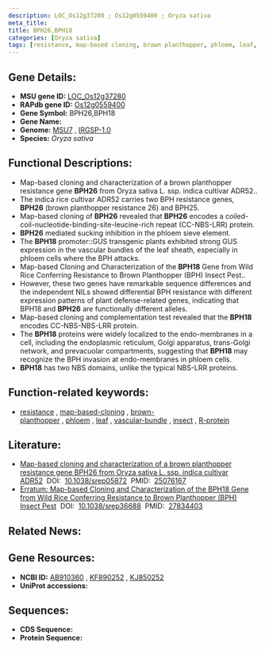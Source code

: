 ```yaml
---
description: LOC_Os12g37280 ; Os12g0559400 ; Oryza sativa
meta_title:
title: BPH26,BPH18
categories: [Oryza sativa]
tags: [resistance, map-based cloning, brown planthopper, phloem, leaf, vascular bundle, insect, R protein]
---
```


## Gene Details:
- **MSU gene ID:** [LOC_Os12g37280](http://rice.uga.edu/cgi-bin/ORF_infopage.cgi?orf=LOC_Os12g37280)  
- **RAPdb gene ID:** [Os12g0559400](https://rapdb.dna.affrc.go.jp/locus/?name=Os12g0559400)  
- **Gene Symbol:** BPH26,BPH18
- **Gene Name:**
- **Genome:**  [MSU7](http://rice.uga.edu/)&nbsp;,&nbsp;[IRGSP-1.0](https://rapdb.dna.affrc.go.jp/download/irgsp1.html)
- **Species:** *Oryza sativa*

## Functional Descriptions:
   - Map-based cloning and characterization of a brown planthopper resistance gene **BPH26** from Oryza sativa L. ssp. indica cultivar ADR52..
   - The indica rice cultivar ADR52 carries two BPH resistance genes, **BPH26** (brown planthopper resistance 26) and BPH25.
   - Map-based cloning of **BPH26** revealed that **BPH26** encodes a coiled-coil-nucleotide-binding-site-leucine-rich repeat (CC-NBS-LRR) protein.
   - **BPH26** mediated sucking inhibition in the phloem sieve element.
   - The **BPH18** promoter::GUS transgenic plants exhibited strong GUS expression in the vascular bundles of the leaf sheath, especially in phloem cells where the BPH attacks.
   - Map-based Cloning and Characterization of the **BPH18** Gene from Wild Rice Conferring Resistance to Brown Planthopper (BPH) Insect Pest..
   - However, these two genes have remarkable sequence differences and the independent NILs showed differential BPH resistance with different expression patterns of plant defense-related genes, indicating that BPH18 and **BPH26** are functionally different alleles.
   - Map-based cloning and complementation test revealed that the **BPH18** encodes CC-NBS-NBS-LRR protein.
   - The **BPH18** proteins were widely localized to the endo-membranes in a cell, including the endoplasmic reticulum, Golgi apparatus, trans-Golgi network, and prevacuolar compartments, suggesting that **BPH18** may recognize the BPH invasion at endo-membranes in phloem cells.
   - **BPH18** has two NBS domains, unlike the typical NBS-LRR proteins.

## Function-related keywords:
   - [resistance](/tags/resistance/)&nbsp;,&nbsp;[map-based-cloning](/tags/map-based-cloning/)&nbsp;,&nbsp;[brown-planthopper](/tags/brown-planthopper/)&nbsp;,&nbsp;[phloem](/tags/phloem/)&nbsp;,&nbsp;[leaf](/tags/leaf/)&nbsp;,&nbsp;[vascular-bundle](/tags/vascular-bundle/)&nbsp;,&nbsp;[insect](/tags/insect/)&nbsp;,&nbsp;[R-protein](/tags/R-protein/)

## Literature:
   - [Map-based cloning and characterization of a brown planthopper resistance gene BPH26 from Oryza sativa L. ssp. indica cultivar ADR52](https://www.doi.org/10.1038/srep05872)&nbsp;&nbsp;DOI:&nbsp;&nbsp;[10.1038/srep05872](https://www.doi.org/10.1038/srep05872)&nbsp;&nbsp;PMID:&nbsp;&nbsp;[25076167](https://pubmed.ncbi.nlm.nih.gov/25076167/)
   - [Erratum: Map-based Cloning and Characterization of the BPH18 Gene from Wild Rice Conferring Resistance to Brown Planthopper (BPH) Insect Pest](https://www.doi.org/10.1038/srep36688)&nbsp;&nbsp;DOI:&nbsp;&nbsp;[10.1038/srep36688](https://www.doi.org/10.1038/srep36688)&nbsp;&nbsp;PMID:&nbsp;&nbsp;[27834403](https://pubmed.ncbi.nlm.nih.gov/27834403/)

## Related News:

## Gene Resources:
- **NCBI ID:**  [AB910360](http://www.ncbi.nlm.nih.gov/nuccore/AB910360)&nbsp;,&nbsp;[KF890252](http://www.ncbi.nlm.nih.gov/nuccore/KF890252)&nbsp;,&nbsp;[KJ850252](http://www.ncbi.nlm.nih.gov/nuccore/KJ850252)
- **UniProt accessions:** [](https://www.uniprot.org/uniprotkb//entry)

## Sequences:
- **CDS Sequence:**
- **Protein Sequence:**
